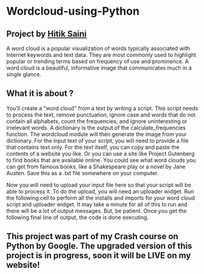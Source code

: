 # Wordcloud-using-Python
## Project by [Hitik Saini](https://hitik20.tech)
A word cloud is a popular visualization of words typically associated with Internet keywords and text data. They are most commonly used to highlight popular or trending terms based on frequency of use and prominence. A word cloud is a beautiful, informative image that communicates much in a single glance.

## What it is about ?
You'll create a "word cloud" from a text by writing a script. This script needs to process the text, remove punctuation, ignore case and words that do not contain all alphabets, count the frequencies, and ignore uninteresting or irrelevant words. A dictionary is the output of the calculate_frequencies function. The wordcloud module will then generate the image from your dictionary. 
For the input text of your script, you will need to provide a file that contains text only. For the text itself, you can copy and paste the contents of a website you like. Or you can use a site like Project Gutenberg to find books that are available online. You could see what word clouds you can get from famous books, like a Shakespeare play or a novel by Jane Austen. Save this as a .txt file somewhere on your computer. 
 
Now you will need to upload your input file here so that your script will be able to process it. To do the upload, you will need an uploader widget. Run the following cell to perform all the installs and imports for your word cloud script and uploader widget. It may take a minute for all of this to run and there will be a lot of output messages. But, be patient. Once you get the following final line of output, the code is done executing.

## This project was part of my Crash course on Python by Google. The upgraded version of this project is in progress, soon it will be LIVE on my website!
 
 
